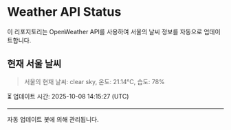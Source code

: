 
# Weather API Status

이 리포지토리는 OpenWeather API를 사용하여 서울의 날씨 정보를 자동으로 업데이트합니다.

## 현재 서울 날씨
> 서울의 현재 날씨: clear sky, 온도: 21.14°C, 습도: 78%

⏳ 업데이트 시간: 2025-10-08 14:15:27 (UTC)

---
자동 업데이트 봇에 의해 관리됩니다.
